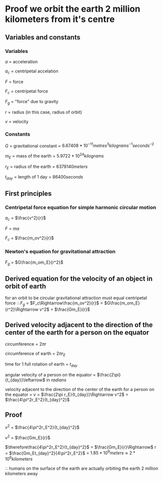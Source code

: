 # Proof we orbit the earth 2 million kilometers from it's centre
## Variables and constants
### Variables
$a$ = acceleration

$a_c$ = centripetal accelation

$F$ = force

$F_c$ = centripetal force

$F_g$ = "force" due to gravity

$r$ = radius (in this case, radius of orbit)

$v$ = velocity
### Constants
$G$ = gravitational constant = $6.67408*10^{-11}metres^3kilograms^{-1}seconds^{-2}$

$m_E$ = mass of the earth = $5.9722*10^{24}kilograms$

$r_E$ = radius of the earth = $6378140meters$

$t_{day}$ = length of 1 day = $86400seconds$
## First principles
### Centripetal force equation for simple harmonic circular motion
$a_c$ = $\frac{v^2}{r}$

$F$ = $ma$

$F_c$ = $\frac{m_ov^2}{r}$
### Newton's equation for gravitational attraction
$F_g$ = $G\frac{m_om_E}{r^2}$
## Derived equation for the velocity of an object in orbit of earth
for an orbit to be circular gravitational attraction must equal centripetal force
$\therefore F_g$ = $F_c\Rightarrow\frac{m_ov^2}{r}$ = $G\frac{m_om_E}{r^2}\Rightarrow v^2$ = $\frac{Gm_E}{r}$
## Derived velocity adjacent to the direction of the center of the earth for a person on the equator
circumference = $2\pi r$

circumference of earth = $2\pi r_E$

time for 1 full rotation of earth = $t_{day}$

angular velocity of a person on the equator = $\frac{2\pi}{t_{day}}\leftarrow$ in $radians$

velocity adjacent to the direction of the center of the earth for a person on the equator = v = $\frac{2\pi r_E}{t_{day}}\Rightarrow v^2$ = $\frac{4\pi^2r_E^2}{t_{day}^2}$
## Proof
$v^2$ = $\frac{4\pi^2r_E^2}{t_{day}^2}$

$v^2$ = $\frac{Gm_E}{r}$

$\therefore\frac{4\pi^2r_E^2}{t_{day}^2}$ = $\frac{Gm_E}{r}\Rightarrow$ r = $\frac{Gm_Et_{day}^2}{4\pi^2r_E^2}$ = $1.85*10^9meters\approx2*10^6kilometers$

$\therefore$ humans on the surface of the earth are actually orbiting the earth 2 million kilometers away
